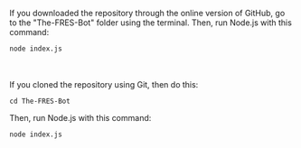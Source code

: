If you downloaded the repository through the online version of GitHub, go to the "The-FRES-Bot" folder using the terminal.
Then, run Node.js with this command:
```
node index.js
```
\
\
If you cloned the repository using Git, then do this:
```
cd The-FRES-Bot
```
Then, run Node.js with this command:
```
node index.js
```
